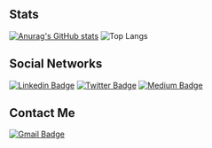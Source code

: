 ## Stats

[![Anurag's GitHub stats](https://github-readme-stats.vercel.app/api?username=roulioo&count_private=true&show_icons=true)](https://camo.githubusercontent.com/0323a75f371fac09c58433d87466d271676f04786406a10717f59aa7bc2ab6c4/68747470733a2f2f6769746875622d726561646d652d73746174732e76657263656c2e6170702f6170693f757365726e616d653d726f756c696f6f2673686f775f69636f6e733d74727565)
![Top Langs](https://github-readme-stats.vercel.app/api/top-langs/?username=roulioo&hide=TeX&layout=compact)

## Social Networks

[![Linkedin Badge](https://img.shields.io/badge/-juliopereira-blue?style=flat-square&logo=Linkedin&logoColor=white&link=https://www.linkedin.com/in/julio-pereira-499a15134/)](https://www.linkedin.com/in/julio-pereira-499a15134/)
[![Twitter Badge](https://img.shields.io/badge/-juliopereira-1D9BF0?style=flat-square&logo=twitter&logoColor=white&link=https://twitter.com/PereiraJulio8)](https://twitter.com/PereiraJulio8)
[![Medium Badge](https://img.shields.io/badge/-@peixotopereirajulio-000000?style=flat-square&labelColor=000000&logo=Medium&link=https://medium.com/@peixotopereirajulio)](https://medium.com/@peixotopereirajulio)

## Contact Me
[![Gmail Badge](https://img.shields.io/badge/-peixotopereirajulio@gmail.com-c14438?style=flat-square&logo=Gmail&logoColor=white&link=mailto:peixotopereirajulio@gmail.com)](mailto:peixotopereirajulio@gmail.com)

